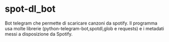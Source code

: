 # spot-dl_bot
Bot telegram che permette di scaricare canzoni da spotify. Il programma usa molte librerie (python-telegram-bot,spotdl,glob e requests) e i metadati messi a disposizione da Spotify.
